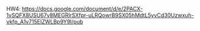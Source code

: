 HW4: https://docs.google.com/document/d/e/2PACX-1vSQFX8USU67v8MEGRlrSXfpr-uLRQowrB9SX05hMdtL5yvCd30Uzwxuh-vkfp_A1v715EIZWLBp9Y9l/pub
